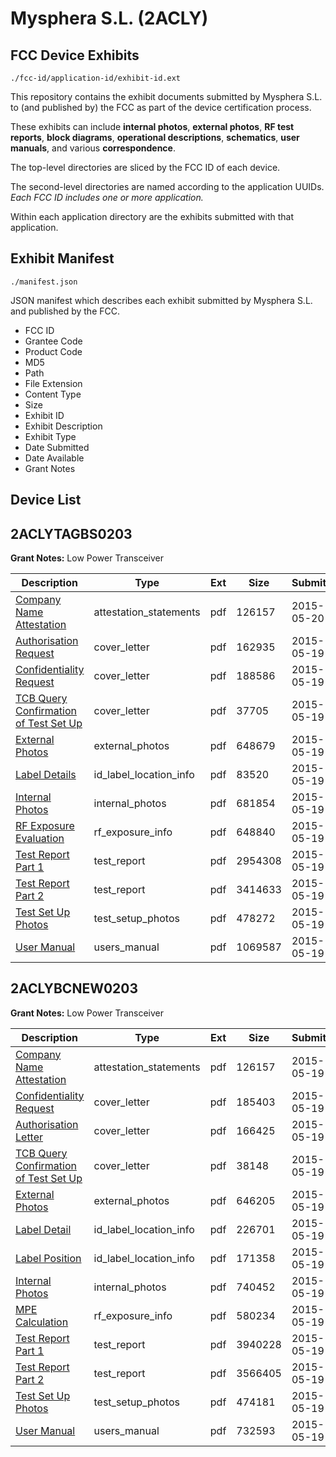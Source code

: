 # Mysphera S.L. (2ACLY)
## FCC Device Exhibits

```
./fcc-id/application-id/exhibit-id.ext
```

This repository contains the exhibit documents submitted by Mysphera S.L. to (and published by) the FCC as part of the device certification process.

These exhibits can include **internal photos**, **external photos**, **RF test reports**, **block diagrams**, **operational descriptions**, **schematics**, **user manuals**, and various **correspondence**.

The top-level directories are sliced by the FCC ID of each device.

The second-level directories are named according to the application UUIDs. *Each FCC ID includes one or more application.*

Within each application directory are the exhibits submitted with that application. 

## Exhibit Manifest

```
./manifest.json
```

JSON manifest which describes each exhibit submitted by Mysphera S.L. and published by the FCC.

- FCC ID
- Grantee Code
- Product Code
- MD5
- Path
- File Extension
- Content Type
- Size
- Exhibit ID
- Exhibit Description
- Exhibit Type
- Date Submitted
- Date Available
- Grant Notes

## Device List
## 2ACLYTAGBS0203
**Grant Notes:** Low Power Transceiver

| Description | Type | Ext | Size | Submitted | Available |
| ----------- | ---- | --- | ---- | --------- | --------- |
| [Company Name Attestation](2ACLYTAGBS0203/6406568e8b89101bcb99bea6aeb060e0/2618403.pdf) | attestation_statements | pdf | 126157 | 2015-05-20 | 2015-05-20 |
| [Authorisation Request](2ACLYTAGBS0203/6406568e8b89101bcb99bea6aeb060e0/2618301.pdf) | cover_letter | pdf | 162935 | 2015-05-19 | 2015-05-20 |
| [Confidentiality Request](2ACLYTAGBS0203/6406568e8b89101bcb99bea6aeb060e0/2618302.pdf) | cover_letter | pdf | 188586 | 2015-05-19 | 2015-05-20 |
| [TCB Query Confirmation of Test Set Up](2ACLYTAGBS0203/6406568e8b89101bcb99bea6aeb060e0/2618303.pdf) | cover_letter | pdf | 37705 | 2015-05-19 | 2015-05-20 |
| [External Photos](2ACLYTAGBS0203/6406568e8b89101bcb99bea6aeb060e0/2618305.pdf) | external_photos | pdf | 648679 | 2015-05-19 | 2015-05-20 |
| [Label Details](2ACLYTAGBS0203/6406568e8b89101bcb99bea6aeb060e0/2618306.pdf) | id_label_location_info | pdf | 83520 | 2015-05-19 | 2015-05-20 |
| [Internal Photos](2ACLYTAGBS0203/6406568e8b89101bcb99bea6aeb060e0/2618307.pdf) | internal_photos | pdf | 681854 | 2015-05-19 | 2015-05-20 |
| [RF Exposure Evaluation](2ACLYTAGBS0203/6406568e8b89101bcb99bea6aeb060e0/2618325.pdf) | rf_exposure_info | pdf | 648840 | 2015-05-19 | 2015-05-20 |
| [Test Report Part 1](2ACLYTAGBS0203/6406568e8b89101bcb99bea6aeb060e0/2618326.pdf) | test_report | pdf | 2954308 | 2015-05-19 | 2015-05-20 |
| [Test Report Part 2](2ACLYTAGBS0203/6406568e8b89101bcb99bea6aeb060e0/2618327.pdf) | test_report | pdf | 3414633 | 2015-05-19 | 2015-05-20 |
| [Test Set Up Photos](2ACLYTAGBS0203/6406568e8b89101bcb99bea6aeb060e0/2618328.pdf) | test_setup_photos | pdf | 478272 | 2015-05-19 | 2015-05-20 |
| [User Manual](2ACLYTAGBS0203/6406568e8b89101bcb99bea6aeb060e0/2618329.pdf) | users_manual | pdf | 1069587 | 2015-05-19 | 2015-05-20 |
## 2ACLYBCNEW0203
**Grant Notes:** Low Power Transceiver

| Description | Type | Ext | Size | Submitted | Available |
| ----------- | ---- | --- | ---- | --------- | --------- |
| [Company Name Attestation](2ACLYBCNEW0203/1bb5235dbbbbc75d74011035321a71c7/2618403.pdf) | attestation_statements | pdf | 126157 | 2015-05-19 | 2015-05-20 |
| [Confidentiality Request](2ACLYBCNEW0203/1bb5235dbbbbc75d74011035321a71c7/2618402.pdf) | cover_letter | pdf | 185403 | 2015-05-19 | 2015-05-20 |
| [Authorisation Letter](2ACLYBCNEW0203/1bb5235dbbbbc75d74011035321a71c7/2618401.pdf) | cover_letter | pdf | 166425 | 2015-05-19 | 2015-05-20 |
| [TCB Query Confirmation of Test Set Up](2ACLYBCNEW0203/1bb5235dbbbbc75d74011035321a71c7/2618441.pdf) | cover_letter | pdf | 38148 | 2015-05-19 | 2015-05-20 |
| [External Photos](2ACLYBCNEW0203/1bb5235dbbbbc75d74011035321a71c7/2618405.pdf) | external_photos | pdf | 646205 | 2015-05-19 | 2015-05-20 |
| [Label Detail](2ACLYBCNEW0203/1bb5235dbbbbc75d74011035321a71c7/2618406.pdf) | id_label_location_info | pdf | 226701 | 2015-05-19 | 2015-05-20 |
| [Label Position](2ACLYBCNEW0203/1bb5235dbbbbc75d74011035321a71c7/2618407.pdf) | id_label_location_info | pdf | 171358 | 2015-05-19 | 2015-05-20 |
| [Internal Photos](2ACLYBCNEW0203/1bb5235dbbbbc75d74011035321a71c7/2618408.pdf) | internal_photos | pdf | 740452 | 2015-05-19 | 2015-05-20 |
| [MPE Calculation](2ACLYBCNEW0203/1bb5235dbbbbc75d74011035321a71c7/2618417.pdf) | rf_exposure_info | pdf | 580234 | 2015-05-19 | 2015-05-20 |
| [Test Report Part 1](2ACLYBCNEW0203/1bb5235dbbbbc75d74011035321a71c7/2618418.pdf) | test_report | pdf | 3940228 | 2015-05-19 | 2015-05-20 |
| [Test Report Part 2](2ACLYBCNEW0203/1bb5235dbbbbc75d74011035321a71c7/2618419.pdf) | test_report | pdf | 3566405 | 2015-05-19 | 2015-05-20 |
| [Test Set Up Photos](2ACLYBCNEW0203/1bb5235dbbbbc75d74011035321a71c7/2618420.pdf) | test_setup_photos | pdf | 474181 | 2015-05-19 | 2015-05-20 |
| [User Manual](2ACLYBCNEW0203/1bb5235dbbbbc75d74011035321a71c7/2618421.pdf) | users_manual | pdf | 732593 | 2015-05-19 | 2015-05-20 |
